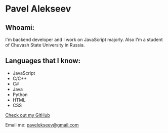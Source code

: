 # Pavel Alekseev

## Whoami:
I'm backend developer and I work on JavaScript majorly. Also I'm a student of Chuvash State University in Russia.

## Languages that I know:
- JavaScript
- C/C++
- C#
- Java
- Python
- HTML
- CSS

[Check out my GitHub](https://github.com/rukkiesman)

Email me: pavelekseev@gmail.com
